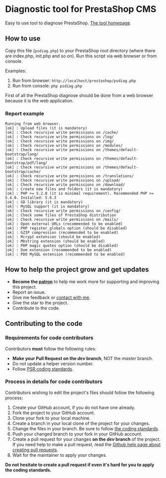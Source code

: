 # Diagnostic tool for PrestaShop CMS
Easy to use tool to diagnose PrestaShop. [The tool homepage][5].

## How to use
Copy this file (`psdiag.php`) to your PrestaShop root directory (where there are index.php, init.php and so on).
Run this script via web browser or from console.

Examples:
1) Run from browser: `http://localhost/prestashop/psdiag.php`
2) Run from console: `php psdiag.php`

First of all the PrestaShop diagnose should be done from a web browser because it is the web application.

### Report example
```
Running from web browser.
[ok] : Upload files (it is mandatory)
[ok] : Check recursive write permissions on /cache/
[ok] : Check recursive write permissions on /log/
[ok] : Check recursive write permissions on /img/
[ok] : Check recursive write permissions on /modules/
[ok] : Check recursive write permissions on /themes/default-bootstrap/lang/
[ok] : Check recursive write permissions on /themes/default-bootstrap/pdf/lang/
[ok] : Check recursive write permissions on /themes/default-bootstrap/cache/
[ok] : Check recursive write permissions on /translations/
[ok] : Check recursive write permissions on /upload/
[ok] : Check recursive write permissions on /download/
[ok] : Create new files and folders (it is mandatory)
[ok] : PHP >= 5.2.0 (it is minimal requirement). Recommended PHP >= 5.4.0. Installed: 5.6.3
[ok] : GD library (it is mandatory)
[ok] : MySQL support (it is mandatory)
[ok] : Check recursive write permissions on /config/
[ok] : Check some files of PrestaShop distribution
[ok] : Check recursive write permissions on /mails/
[ok] : Open external URLs (recommended to be enabled)
[ok] : PHP register_globals option (should be disabled)
[ok] : GZIP compression (recommended to be enabled)
[ok] : Mcrypt extension (should be enabled)
[ok] : Mbstring extension (should be enabled)
[ok] : PHP magic quotes option (should be disabled)
[ok] : Dom extension (recommended to be enabled)
[ok] : PDO MySQL extension (recommended to be enabled)
```

## How to help the project grow and get updates
* **Become the [patron][2]** to help me work more for supporting and improving this project.
* Report an issue.
* Give me feedback or [contact with me][3].
* Give the star to the project.
* Contribute to the code.

## Contributing to the code

### Requirements for code contributors 

Contributors **must** follow the following rules:

* **Make your Pull Request on the *dev* branch**, NOT the *master* branch.
* Do not update a helper version number.
* Follow [PSR coding standards][1].

### Process in details for code contributors

Contributors wishing to edit the project's files should follow the following process:

1. Create your GitHub account, if you do not have one already.
2. Fork the project to your GitHub account.
3. Clone your fork to your local machine.
4. Create a branch in your local clone of the project for your changes.
5. Change the files in your branch. Be sure to follow [the coding standards][1].
6. Push your changed branch to your fork in your GitHub account.
7. Create a pull request for your changes **on the *dev* branch** of the project.
   If you need help to make a pull request, read the [Github help page about creating pull requests][4].
8. Wait for the maintainer to apply your changes.

**Do not hesitate to create a pull request if even it's hard for you to apply the coding standards.**

[1]: https://www.php-fig.org/psr/
[2]: https://www.patreon.com/zapalm
[3]: https://prestashop.modulez.ru/en/contact-us
[4]: https://help.github.com/articles/about-pull-requests/
[5]: https://prestashop.modulez.ru/en/tools-scripts/50-prestashop-diagnostic-tool.html